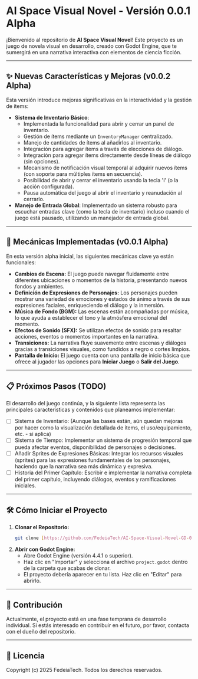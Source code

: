 # AI Space Visual Novel - Versión 0.0.1 Alpha

¡Bienvenido al repositorio de **AI Space Visual Novel**! Este proyecto es un juego de novela visual en desarrollo, creado con Godot Engine, que te sumergirá en una narrativa interactiva con elementos de ciencia ficción.

---
## ✨ Nuevas Características y Mejoras (v0.0.2 Alpha)

Esta versión introduce mejoras significativas en la interactividad y la gestión de ítems:

* **Sistema de Inventario Básico**:
    * Implementada la funcionalidad para abrir y cerrar un panel de inventario.
    * Gestión de ítems mediante un `InventoryManager` centralizado.
    * Manejo de cantidades de ítems al añadirlos al inventario.
    * Integración para agregar ítems a través de elecciones de diálogo.
    * Integración para agregar ítems directamente desde líneas de diálogo (sin opciones).
    * Mecanismo de notificación visual temporal al adquirir nuevos ítems (con soporte para múltiples ítems en secuencia).
    * Posibilidad de abrir y cerrar el inventario usando la tecla 'I' (o la acción configurada).
    * Pausa automática del juego al abrir el inventario y reanudación al cerrarlo.
* **Manejo de Entrada Global**: Implementado un sistema robusto para escuchar entradas clave (como la tecla de inventario) incluso cuando el juego está pausado, utilizando un manejador de entrada global.

---

## 🚀 Mecánicas Implementadas (v0.0.1 Alpha)

En esta versión alpha inicial, las siguientes mecánicas clave ya están funcionales:

* **Cambios de Escena:** El juego puede navegar fluidamente entre diferentes ubicaciones o momentos de la historia, presentando nuevos fondos y ambientes.
* **Definición de Expresiones de Personajes:** Los personajes pueden mostrar una variedad de emociones y estados de ánimo a través de sus expresiones faciales, enriqueciendo el diálogo y la inmersión.
* **Música de Fondo (BGM):** Las escenas están acompañadas por música, lo que ayuda a establecer el tono y la atmósfera emocional del momento.
* **Efectos de Sonido (SFX):** Se utilizan efectos de sonido para resaltar acciones, eventos o momentos importantes en la narrativa.
* **Transiciones:** La narrativa fluye suavemente entre escenas y diálogos gracias a transiciones visuales, como fundidos a negro o cortes limpios.
* **Pantalla de Inicio:** El juego cuenta con una pantalla de inicio básica que ofrece al jugador las opciones para **Iniciar Juego** o **Salir del Juego**.

---

## 📋 Próximos Pasos (TODO)

El desarrollo del juego continúa, y la siguiente lista representa las principales características y contenidos que planeamos implementar:

* [ ] Sistema de Inventario: (Aunque las bases están, aún quedan mejoras por hacer como la visualización detallada de ítems, el uso/equipamiento, etc. - si aplica)
* [ ] Sistema de Tiempo: Implementar un sistema de progresión temporal que pueda afectar eventos, disponibilidad de personajes o decisiones.
* [ ] Añadir Sprites de Expresiones Básicas: Integrar los recursos visuales (sprites) para las expresiones fundamentales de los personajes, haciendo que la narrativa sea más dinámica y expresiva.
* [ ] Historia del Primer Capítulo: Escribir e implementar la narrativa completa del primer capítulo, incluyendo diálogos, eventos y ramificaciones iniciales.

---

## 🛠️ Cómo Iniciar el Proyecto

1.  **Clonar el Repositorio:**
    ```bash
    git clone [https://github.com/FedeiaTech/AI-Space-Visual-Novel-GD-0.0.1.git](https://github.com/FedeiaTech/AI-Space-Visual-Novel-GD-0.0.1.git)
    ```
2.  **Abrir con Godot Engine:**
    * Abre Godot Engine (versión 4.4.1 o superior).
    * Haz clic en "Importar" y selecciona el archivo `project.godot` dentro de la carpeta que acabas de clonar.
    * El proyecto debería aparecer en tu lista. Haz clic en "Editar" para abrirlo.

---

## 🤝 Contribución

Actualmente, el proyecto está en una fase temprana de desarrollo individual. Si estás interesado en contribuir en el futuro, por favor, contacta con el dueño del repositorio.

---

## 📄 Licencia

Copyright (c) 2025 FedeiaTech. Todos los derechos reservados.